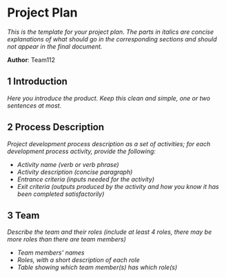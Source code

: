 # Project Plan

*This is the template for your project plan. The parts in italics are concise explanations of what should go in the corresponding sections and should not appear in the final document.*

**Author**: Team112

## 1 Introduction

*Here you introduce the product. Keep this  clean and simple, one or two sentences at most.*

## 2 Process Description

*Project development process description as a set of activities; for each development process activity, provide the following:*

- *Activity name (verb or verb phrase)*
- *Activity description (concise paragraph)*
- *Entrance criteria (inputs needed for the activity)*
- *Exit criteria (outputs produced by the activity and how you know it has been completed satisfactorily)*

## 3 Team

*Describe the team and their roles (include at least 4 roles, there may be more roles than there are team members)*

- *Team members' names*
- *Roles, with a short description of each role*
- *Table showing which team member(s) has which role(s)*
